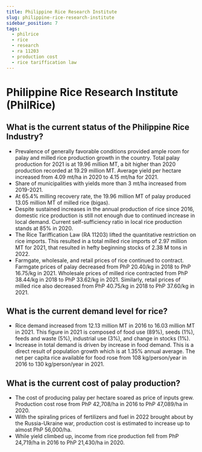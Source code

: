 ```yaml
---
title: Philippine Rice Research Institute
slug: philippine-rice-research-institute
sidebar_position: 7
tags:
  - philrice
  - rice
  - research
  - ra 11203
  - production cost
  - rice tariffication law
---
```


# Philippine Rice Research Institute (PhilRice)

## What is the current status of the Philippine Rice Industry?

- Prevalence of generally favorable conditions provided ample room for palay and milled rice production growth in the country. Total palay production for 2021 is at 19.96 million MT, a bit higher than 2020 production recorded at 19.29 million MT. Average yield per hectare increased from 4.09 mt/ha in 2020 to 4.15 mt/ha for 2021.
- Share of municipalities with yields more than 3 mt/ha increased from 2019-2021.
- At 65.4% milling recovery rate, the 19.96 million MT of palay produced 13.05 million MT of milled rice (bigas).
- Despite sustained increases in the annual production of rice since 2016, domestic rice production is still not enough due to continued increase in local demand. Current self-sufficiency ratio in local rice production stands at 85% in 2020.
- The Rice Tariffication Law (RA 11203) lifted the quantitative restriction on rice imports. This resulted in a total milled rice imports of 2.97 million MT for 2021, that resulted in hefty beginning stocks of 2.38 M tons in 2022.
- Farmgate, wholesale, and retail prices of rice continued to contract. Farmgate prices of palay decreased from PhP 20.40/kg in 2018 to PhP 16.75/kg in 2021. Wholesale prices of milled rice contracted from PhP 38.44/kg in 2018 to PhP 33.62/kg in 2021. Similarly, retail prices of milled rice also decreased from PhP 40.75/kg in 2018 to PhP 37.60/kg in 2021.

## What is the current demand level for rice?

- Rice demand increased from 12.13 million MT in 2016 to 16.03 million MT in 2021. This figure in 2021 is composed of food use (89%), seeds (1%), feeds and waste (5%), industrial use (3%), and change in stocks (1%).
- Increase in total demand is driven by increase in food demand. This is a direct result of population growth which is at 1.35% annual average. The net per capita rice available for food rose from 108 kg/person/year in 2016 to 130 kg/person/year in 2021.

## What is the current cost of palay production?

- The cost of producing palay per hectare soared as price of inputs grew. Production cost rose from PhP 42,708/ha in 2016 to PhP 47,089/ha in 2020.
- With the spiraling prices of fertilizers and fuel in 2022 brought about by the Russia-Ukraine war, production cost is estimated to increase up to almost PhP 56,000/ha.
- While yield climbed up, income from rice production fell from PhP 24,719/ha in 2016 to PhP 21,430/ha in 2020.

